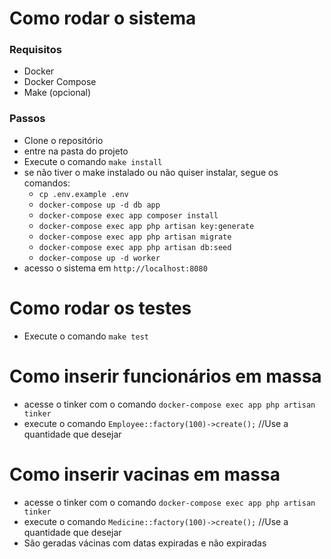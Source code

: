 # Como rodar o sistema

### Requisitos
- Docker
- Docker Compose
- Make (opcional)

### Passos

- Clone o repositório
- entre na pasta do projeto
- Execute o comando `make install`
- se não tiver o make instalado ou não quiser instalar, segue os comandos:
  - `cp .env.example .env`
  - `docker-compose up -d db app`
  - `docker-compose exec app composer install`
  - `docker-compose exec app php artisan key:generate`
  - `docker-compose exec app php artisan migrate`
  - `docker-compose exec app php artisan db:seed`
  - `docker-compose up -d worker`
- acesso o sistema em `http://localhost:8080`

# Como rodar os testes
- Execute o comando `make test`

# Como inserir funcionários em massa
- acesse o tinker com o comando `docker-compose exec app php artisan tinker`
- execute o comando `Employee::factory(100)->create();` //Use a quantidade que desejar

# Como inserir vacinas em massa
- acesse o tinker com o comando `docker-compose exec app php artisan tinker`
- execute o comando `Medicine::factory(100)->create();` //Use a quantidade que desejar
- São geradas vácinas com datas expiradas e não expiradas
